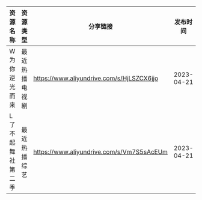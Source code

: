| 资源名称      | 资源类型    | 分享链接                                      | 发布时间       |
| --------- | ------- | ----------------------------------------- | ---------- |
| W为你逆光而来   | 最近热播电视剧 | https://www.aliyundrive.com/s/HjLSZCX6jjo | 2023-04-21 |
| L了不起舞社第二季 | 最近热播综艺  | https://www.aliyundrive.com/s/Vm7S5sAcEUm | 2023-04-21 |
